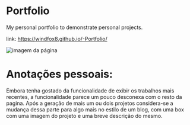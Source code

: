 # Portfolio

My personal portfolio to demonstrate personal projects.

link: https://windfox8.github.io/-Portfolio/

![imagem da página](https://github.com/WindFox8/-Portfolio/blob/main/example.gif)

# Anotações pessoais:

Embora tenha gostado da funcionalidade de exibir os trabalhos mais recentes, a funcionalidade parece um pouco desconexa com o resto da pagina.
Após a geração de mais um ou dois projetos considera-se a mudança dessa parte para algo mais no estilo de um blog, com uma box com uma imagem do projeto e uma breve descrição do mesmo.


